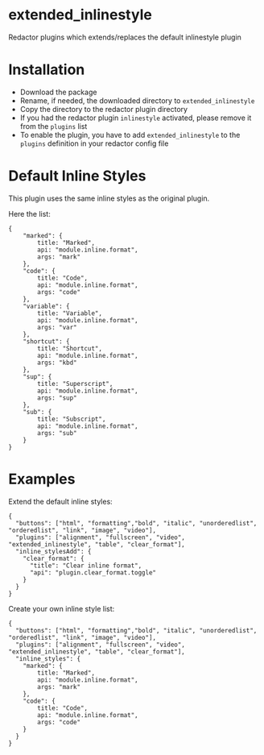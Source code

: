 # extended_inlinestyle
Redactor plugins which extends/replaces the default inlinestyle plugin

# Installation

* Download the package
* Rename, if needed, the downloaded directory to `extended_inlinestyle`
* Copy the directory to the redactor plugin directory
* If you had the redactor plugin `inlinestyle` activated, please remove it from the `plugins` list
* To enable the plugin, you have to add `extended_inlinestyle` to the `plugins` definition in your redactor config file

# Default Inline Styles

This plugin uses the same inline styles as the original plugin.

Here the list:

```
{
    "marked": {
        title: "Marked",
        api: "module.inline.format",
        args: "mark"
    },
    "code": {
        title: "Code",
        api: "module.inline.format",
        args: "code"
    },
    "variable": {
        title: "Variable",
        api: "module.inline.format",
        args: "var"
    },
    "shortcut": {
        title: "Shortcut",
        api: "module.inline.format",
        args: "kbd"
    },
    "sup": {
        title: "Superscript",
        api: "module.inline.format",
        args: "sup"
    },
    "sub": {
        title: "Subscript",
        api: "module.inline.format",
        args: "sub"
    }
}
```

# Examples

Extend the default inline styles:
```
{
  "buttons": ["html", "formatting","bold", "italic", "unorderedlist", "orderedlist", "link", "image", "video"],
  "plugins": ["alignment", "fullscreen", "video", "extended_inlinestyle", "table", "clear_format"],
  "inline_stylesAdd": {
    "clear_format": {
      "title": "Clear inline format",
      "api": "plugin.clear_format.toggle"
    }
  }
}
```

Create your own inline style list:
```
{
  "buttons": ["html", "formatting","bold", "italic", "unorderedlist", "orderedlist", "link", "image", "video"],
  "plugins": ["alignment", "fullscreen", "video", "extended_inlinestyle", "table", "clear_format"],
  "inline_styles": {
    "marked": {
        title: "Marked",
        api: "module.inline.format",
        args: "mark"
    },
    "code": {
        title: "Code",
        api: "module.inline.format",
        args: "code"
    }
  }
}
```
